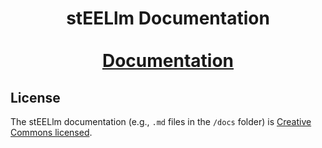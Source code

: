 <div align="center">
  <h1 align="center">
    stEELlm Documentation
    <br />
    <br />
    <a href="https://unimib-datai.github.io/steellm-docs/">Documentation</a>
  </h1>
</div>

## License

The stEELlm documentation (e.g., `.md` files in the `/docs` folder) is [Creative Commons licensed](./LICENSE).